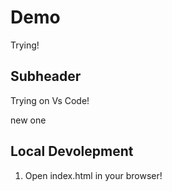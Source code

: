# Demo

Trying!

##  Subheader

Trying on Vs Code!

new one

## Local Devolepment

1. Open index.html in your browser!
